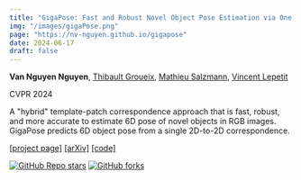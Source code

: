 ```yaml
---
title: "GigaPose: Fast and Robust Novel Object Pose Estimation via One Correspondence"
img: "/images/gigaPose.png"
page: "https://nv-nguyen.github.io/gigapose"
date: 2024-06-17
draft: false
---
```

**Van Nguyen Nguyen**, [Thibault Groueix](http://imagine.enpc.fr/~groueixt/), [Mathieu Salzmann](https://people.epfl.ch/mathieu.salzmann), [Vincent Lepetit](https://vincentlepetit.github.io/)

CVPR 2024 
 
A "hybrid" template-patch correspondence approach that is fast, robust, and more accurate to estimate 6D pose of novel objects in RGB images. GigaPose predicts 6D object pose from a single 2D-to-2D correspondence.

[[project page]](https://nv-nguyen.github.io/gigapose)   [[arXiv]](http://arxiv.org/abs/2311.14155)   [[code]](https://github.com/nv-nguyen/gigapose)

[![GitHub Repo stars](https://img.shields.io/github/stars/nv-nguyen/gigapose?style=social)](https://github.com/nv-nguyen/gigapose/stargazers)
[![GitHub forks](https://img.shields.io/github/forks/nv-nguyen/gigapose?style=social)](https://github.com/nv-nguyen/gigapose/network/members)